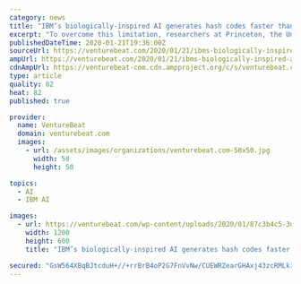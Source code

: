 ```yaml
---
category: news
title: "IBM’s biologically-inspired AI generates hash codes faster than classical approaches"
excerpt: "To overcome this limitation, researchers at Princeton, the University of San Diego, IBM Research, and the MIT-IBM Watson AI Lab developed BioHash, which applies “local” and “biologically plausible” synaptic plasticity rules to produce hash codes. They say that it outperforms previously published benchmarks for various hashing methods ..."
publishedDateTime: 2020-01-21T19:36:00Z
sourceUrl: https://venturebeat.com/2020/01/21/ibms-biologically-inspired-ai-generates-hash-codes-faster-than-classical-approaches/
ampUrl: https://venturebeat.com/2020/01/21/ibms-biologically-inspired-ai-generates-hash-codes-faster-than-classical-approaches/amp/
cdnAmpUrl: https://venturebeat-com.cdn.ampproject.org/c/s/venturebeat.com/2020/01/21/ibms-biologically-inspired-ai-generates-hash-codes-faster-than-classical-approaches/amp/
type: article
quality: 82
heat: 82
published: true

provider:
  name: VentureBeat
  domain: venturebeat.com
  images:
    - url: /assets/images/organizations/venturebeat.com-50x50.jpg
      width: 50
      height: 50

topics:
  - AI
  - IBM AI

images:
  - url: https://venturebeat.com/wp-content/uploads/2020/01/87c3b4c5-3db3-461e-b3f9-266dfa23d445-1-e1579635316665.png?fit=1200%2C600&strip=all
    width: 1200
    height: 600
    title: "IBM’s biologically-inspired AI generates hash codes faster than classical approaches"

secured: "GsW564XBqBJtcduH+//+rrBrB4oP2G7FnVvNw/CUEWRZearGHAxj43zcRMLkiC683W+kFpeWRA33TEmqMCBeI1uVrex/y6USS2F3OwUwx0GL+m9T8bui1LwJ4FFQZj1yDs3JKPocrrcIf6QjnfNBt6yvwyGKT7B8b2HuXoXwUj5HMG8416fXiHitg3U/4nabUEnXpMSxMfhaldQKoXNZYr44wa6H35NNq2bvRWyC9TiOxwg1MEB2UT9S1SwDeLccB6E0WKBwfKhzKUYzHQULMQ09651FOOc+mSm5GydD7CU=;FNYDCNNjxJ1hNaJIBA7m9g=="
---
```



